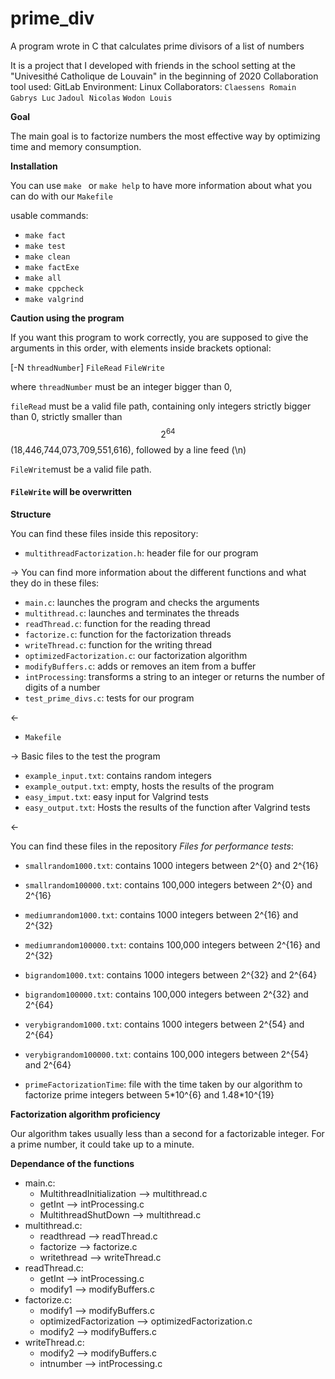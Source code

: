 # prime_div
A program wrote in C that calculates prime divisors of a list of numbers

It is a project that I developed with friends in the school setting at the "Univesithé Catholique de Louvain" in the beginning of 2020
Collaboration tool used: GitLab
Environment: Linux
Collaborators: 
`Claessens Romain`
`Gabrys Luc`
`Jadoul Nicolas`
`Wodon Louis`

**Goal**

The main goal is to factorize numbers the most effective way by optimizing time and memory consumption.

**Installation**

You can use ``make `` or ``make help`` to have more information about what you can do with our `Makefile`

usable commands:

* ``make fact``
* ``make test``
* ``make clean``
* ``make factExe``
* ``make all``
* ``make cppcheck``
* ``make valgrind``

**Caution using the program**

If you want this program to work correctly, you are supposed to give the arguments in this order, with elements inside brackets optional:

[-N ``threadNumber``] ``FileRead`` ``FileWrite``

where ``threadNumber`` must be an integer bigger than 0,

``fileRead`` must be a valid file path, containing only integers strictly bigger than 0, strictly smaller than 
$$
2^{64}
$$
 (18,446,744,073,709,551,616), followed by a line feed (\n)

``FileWrite``must be a valid file path. 

#### ``FileWrite`` will be overwritten

**Structure**

You can find these files inside this repository:

* ``multithreadFactorization.h``: header file for our program

-> You can find more information about the different functions and what they do in these files:

* ``main.c``: launches the program and checks the arguments
* ``multithread.c``: launches and terminates the threads
* ``readThread.c``: function for the reading thread
* ``factorize.c``: function for the factorization threads
* ``writeThread.c``: function for the writing thread
* ``optimizedFactorization.c``: our factorization algorithm
* ``modifyBuffers.c``: adds or removes an item from a buffer
* ``intProcessing``: transforms a string to an integer or returns the number of digits of a number
* ``test_prime_divs.c``: tests for our program

<-

* `Makefile`

-> Basic files to the test the program

* ``example_input.txt``: contains random integers
* ``example_output.txt``: empty, hosts the results of the program
* ``easy_imput.txt``: easy input for Valgrind tests
* ``easy_output.txt``: Hosts the results of the function after Valgrind tests

<-

You can find these files in the repository *Files for performance tests*:

* ``smallrandom1000.txt``: contains 1000 integers between 2^{0} and 2^{16}
* ``smallrandom100000.txt``: contains 100,000 integers between 2^{0} and 2^{16}

* ``mediumrandom1000.txt``: contains 1000 integers between 2^{16} and 2^{32}
* ``mediumrandom100000.txt``: contains 100,000 integers between 2^{16} and 2^{32}

* ``bigrandom1000.txt``: contains 1000 integers between 2^{32} and 2^{64}
* ``bigrandom100000.txt``: contains 100,000 integers between 2^{32} and 2^{64}
* ``verybigrandom1000.txt``: contains 1000 integers between 2^{54} and 2^{64}
* ``verybigrandom100000.txt``: contains 100,000 integers between 2^{54} and 2^{64}
* ``primeFactorizationTime``: file with the time taken by our algorithm to factorize prime integers between 5\*10^{6} and 1.48\*10^{19}

**Factorization algorithm proficiency**

Our algorithm takes usually less than a second for a factorizable integer. For a prime number, it could take up to a minute.

**Dependance of the functions**

- main.c:
  - MultithreadInitialization      --> multithread.c
  - getInt                         --> intProcessing.c
  - MultithreadShutDown            --> multithread.c
- multithread.c:
  - readthread                     --> readThread.c
  - factorize                      --> factorize.c
  - writethread                    --> writeThread.c
- readThread.c:
  - getInt                         --> intProcessing.c
  - modify1                        --> modifyBuffers.c
- factorize.c:
  - modify1                        --> modifyBuffers.c
  - optimizedFactorization         --> optimizedFactorization.c
  - modify2                        --> modifyBuffers.c
- writeThread.c:
  - modify2                        --> modifyBuffers.c
  - intnumber                      --> intProcessing.c


